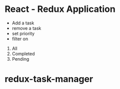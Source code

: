 # React - Redux Application

- Add a task
- remove a task
- set priority
- filter on

1. All
2. Completed
3. Pending
# redux-task-manager
